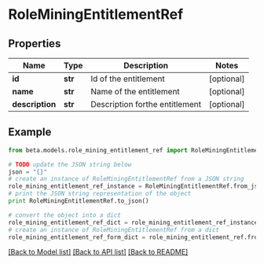# RoleMiningEntitlementRef


## Properties
Name | Type | Description | Notes
------------ | ------------- | ------------- | -------------
**id** | **str** | Id of the entitlement | [optional] 
**name** | **str** | Name of the entitlement | [optional] 
**description** | **str** | Description forthe entitlement | [optional] 

## Example

```python
from beta.models.role_mining_entitlement_ref import RoleMiningEntitlementRef

# TODO update the JSON string below
json = "{}"
# create an instance of RoleMiningEntitlementRef from a JSON string
role_mining_entitlement_ref_instance = RoleMiningEntitlementRef.from_json(json)
# print the JSON string representation of the object
print RoleMiningEntitlementRef.to_json()

# convert the object into a dict
role_mining_entitlement_ref_dict = role_mining_entitlement_ref_instance.to_dict()
# create an instance of RoleMiningEntitlementRef from a dict
role_mining_entitlement_ref_form_dict = role_mining_entitlement_ref.from_dict(role_mining_entitlement_ref_dict)
```
[[Back to Model list]](../README.md#documentation-for-models) [[Back to API list]](../README.md#documentation-for-api-endpoints) [[Back to README]](../README.md)


